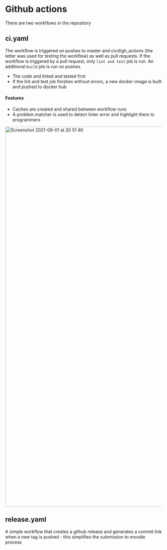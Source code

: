 # Github actions
There are two workflows in the repository
## ci.yaml
The workflow is triggered on pushes to master and cicd/gh_actions (the letter was used for testing the workflow) as well as pull requests.
If the workflow is triggered by a pull request, only `lint and test` job is run. An additional `build` job is run on pushes.
* The code and linted and tested first
* If the lint and test job finishes without errors, a new docker image is built and pushed to docker hub

#### Features
* Caches are created and shared between workflow runs
* A problem matcher is used to detect linter error and highlight them to programmers
<img width="1221" alt="Screenshot 2021-09-01 at 20 51 40" src="https://user-images.githubusercontent.com/42455524/131719657-5129e8b4-713d-487c-ae2d-ac942b42b173.png">

## release.yaml
A simple workflow that creates a github release and generates a commit link when a new tag is pushed - this simplifies the submission to moodle process
